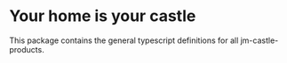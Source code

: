 # Your home is your castle

This package contains the general typescript definitions for all jm-castle- products.
